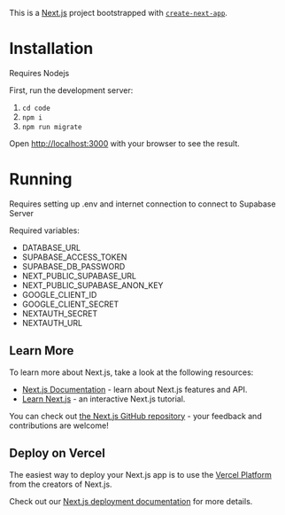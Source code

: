 This is a [Next.js](https://nextjs.org/) project bootstrapped with [`create-next-app`](https://github.com/vercel/next.js/tree/canary/packages/create-next-app).

# Installation

Requires Nodejs

First, run the development server:

1. `cd code`
2. `npm i`
3. `npm run migrate`

Open [http://localhost:3000](http://localhost:3000) with your browser to see the result.

# Running

Requires setting up .env and internet connection to connect to Supabase Server

Required variables:

- DATABASE_URL
- SUPABASE_ACCESS_TOKEN
- SUPABASE_DB_PASSWORD
- NEXT_PUBLIC_SUPABASE_URL
- NEXT_PUBLIC_SUPABASE_ANON_KEY
- GOOGLE_CLIENT_ID
- GOOGLE_CLIENT_SECRET
- NEXTAUTH_SECRET
- NEXTAUTH_URL

## Learn More

To learn more about Next.js, take a look at the following resources:

- [Next.js Documentation](https://nextjs.org/docs) - learn about Next.js features and API.
- [Learn Next.js](https://nextjs.org/learn) - an interactive Next.js tutorial.

You can check out [the Next.js GitHub repository](https://github.com/vercel/next.js/) - your feedback and contributions are welcome!

## Deploy on Vercel

The easiest way to deploy your Next.js app is to use the [Vercel Platform](https://vercel.com/new?utm_medium=default-template&filter=next.js&utm_source=create-next-app&utm_campaign=create-next-app-readme) from the creators of Next.js.

Check out our [Next.js deployment documentation](https://nextjs.org/docs/deployment) for more details.